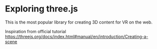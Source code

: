 
# Exploring three.js

This is the most popular library for creating 3D content for VR on the web.

Inspiration from official tutorial
https://threejs.org/docs/index.html#manual/en/introduction/Creating-a-scene

